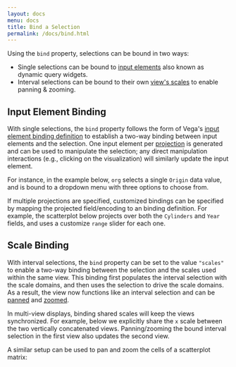 ```yaml
---
layout: docs
menu: docs
title: Bind a Selection
permalink: /docs/bind.html
---
```


Using the `bind` property, selections can be bound in two ways:

  * Single selections can be bound to [input elements](#input-element-binding) also known as dynamic query widgets.
  * Interval selections can be bound to their own [view's scales](#scale-binding) to enable panning &amp; zooming.

## Input Element Binding

With single selections, the `bind` property follows the form of Vega's [input element binding definition](https://vega.github.io/vega/docs/signals/#bind) to establish a two-way binding between input elements and the selection. One input element per [projection](project.html) is generated and can be used to manipulate the selection; any direct manipulation interactions (e.g., clicking on the visualization) will similarly update the input element.

For instance, in the example below, `org` selects a single `Origin` data value, and is bound to a dropdown menu with three options to choose from.

<div class="vl-example" data-name="selection_bind_origin"></div>

If multiple projections are specified, customized bindings can be specified by mapping the projected field/encoding to an binding definition. For example, the scatterplot below projects over both the `Cylinders` and `Year` fields, and uses a customize `range` slider for each one.

<div class="vl-example" data-name="selection_bind_cylyr"></div>

## Scale Binding

With interval selections, the `bind` property can be set to the value `"scales"` to enable a two-way binding between the selection and the scales used within the same view. This binding first populates the interval selection with the scale domains, and then uses the selection to drive the scale domains. As a result, the view now functions like an interval selection and can be [panned](translate.html) and [zoomed](zoom.html).

<div class="vl-example" data-name="selection_translate_scatterplot_drag"></div>

In multi-view displays, binding shared scales will keep the views synchronized. For example, below we explicitly share the `x` scale between the two vertically concatenated views. Panning/zooming the bound interval selection in the first view also updates the second view.

<div class="vl-example" data-name="panzoom_vconcat_shared"></div>

A similar setup can be used to pan and zoom the cells of a scatterplot matrix:

<div class="vl-example" data-name="panzoom_splom"></div>
